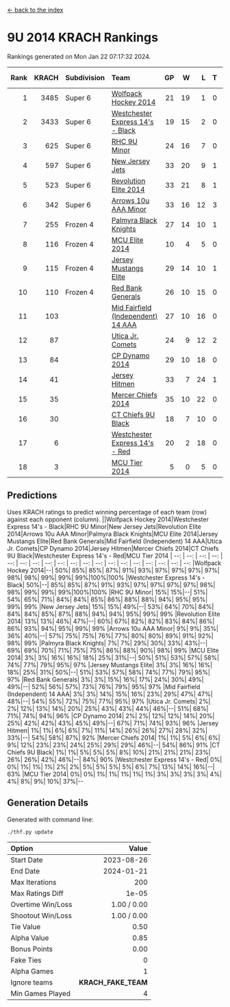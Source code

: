 [<- back to the index](readme.md)
# 9U 2014 KRACH Rankings
Rankings generated on Mon Jan 22 07:17:32 2024.

Rank|KRACH|Subdivision|Team|GP|W|L|T|OTW|OTL|SoS|Exp Wins|Win Diff
---:|---:|:---|:---|---:|---:|---:|---:|---:|---:|---:|---:|---:
1|3485|Super 6|[Wolfpack Hockey 2014](https://gamesheetstats.com/seasons/3664/teams/140871/schedule)|21|19|1|0|0|1|515|19.8|-0.0
2|3433|Super 6|[Westchester Express 14's - Black](https://gamesheetstats.com/seasons/3664/teams/140873/schedule)|19|15|2|0|2|0|571|17.8|-0.0
3|625|Super 6|[RHC 9U Minor](https://gamesheetstats.com/seasons/3664/teams/140876/schedule)|24|16|7|0|1|0|598|17.9|0.0
4|597|Super 6|[New Jersey Jets](https://gamesheetstats.com/seasons/3664/teams/140881/schedule)|33|20|9|1|3|0|581|24.4|0.0
5|523|Super 6|[Revolution Elite 2014](https://gamesheetstats.com/seasons/3664/teams/140880/schedule)|33|21|8|1|2|1|331|24.4|0.0
6|342|Super 6|[Arrows 10u AAA Minor](https://gamesheetstats.com/seasons/3664/teams/140872/schedule)|33|16|12|3|0|2|762|18.4|0.0
7|255|Frozen 4|[Palmyra Black Knights](https://gamesheetstats.com/seasons/3664/teams/140875/schedule)|27|14|10|1|1|1|459|16.4|0.0
8|116|Frozen 4|[MCU Elite 2014](https://gamesheetstats.com/seasons/3664/teams/140874/schedule)|10|4|5|0|0|1|1287|4.9|0.0
9|115|Frozen 4|[Jersey Mustangs Elite](https://gamesheetstats.com/seasons/3664/teams/140888/schedule)|29|14|10|1|1|3|192|16.4|0.0
10|110|Frozen 4|[Red Bank Generals](https://gamesheetstats.com/seasons/3664/teams/140883/schedule)|26|10|15|0|0|1|594|10.9|0.0
11|103||[Mid Fairfield (Independent) 14 AAA](https://gamesheetstats.com/seasons/3664/teams/140878/schedule)|27|10|16|0|1|0|684|11.9|0.0
12|87||[Utica Jr. Comets](https://gamesheetstats.com/seasons/3664/teams/140884/schedule)|24|9|12|2|0|1|448|10.9|0.0
13|84||[CP Dynamo 2014](https://gamesheetstats.com/seasons/3664/teams/140877/schedule)|29|10|18|0|0|1|654|10.9|0.0
14|41||[Jersey Hitmen](https://gamesheetstats.com/seasons/3664/teams/140879/schedule)|33|7|24|1|1|0|591|9.4|0.0
15|35||[Mercer Chiefs 2014](https://gamesheetstats.com/seasons/3664/teams/140885/schedule)|35|10|22|0|1|2|186|11.9|0.0
16|30||[CT Chiefs 9U Black](https://gamesheetstats.com/seasons/3664/teams/140886/schedule)|18|7|10|0|1|0|146|8.9|0.0
17|6||[Westchester Express 14's - Red](https://gamesheetstats.com/seasons/3664/teams/140887/schedule)|20|2|18|0|0|0|112|2.9|0.0
18|3||[MCU Tier 2014](https://gamesheetstats.com/seasons/3664/teams/140882/schedule)|5|0|5|0|0|0|212|0.9|0.0

## Predictions
Uses KRACH ratings to predict winning percentage of each team (row) against each opponent (column).
||Wolfpack Hockey 2014|Westchester Express 14's - Black|RHC 9U Minor|New Jersey Jets|Revolution Elite 2014|Arrows 10u AAA Minor|Palmyra Black Knights|MCU Elite 2014|Jersey Mustangs Elite|Red Bank Generals|Mid Fairfield (Independent) 14 AAA|Utica Jr. Comets|CP Dynamo 2014|Jersey Hitmen|Mercer Chiefs 2014|CT Chiefs 9U Black|Westchester Express 14's - Red|MCU Tier 2014
| --: | --: | --: | --: | --: | --: | --: | --: | --: | --: | --: | --: | --: | --: | --: | --: | --: | --: | --: 
|Wolfpack Hockey 2014|--| 50%| 85%| 85%| 87%| 91%| 93%| 97%| 97%| 97%| 97%| 98%| 98%| 99%| 99%| 99%|100%|100%
|Westchester Express 14's - Black| 50%|--| 85%| 85%| 87%| 91%| 93%| 97%| 97%| 97%| 97%| 98%| 98%| 99%| 99%| 99%|100%|100%
|RHC 9U Minor| 15%| 15%|--| 51%| 54%| 65%| 71%| 84%| 84%| 85%| 86%| 88%| 88%| 94%| 95%| 95%| 99%| 99%
|New Jersey Jets| 15%| 15%| 49%|--| 53%| 64%| 70%| 84%| 84%| 84%| 85%| 87%| 88%| 94%| 94%| 95%| 99%| 99%
|Revolution Elite 2014| 13%| 13%| 46%| 47%|--| 60%| 67%| 82%| 82%| 83%| 84%| 86%| 86%| 93%| 94%| 95%| 99%| 99%
|Arrows 10u AAA Minor|  9%|  9%| 35%| 36%| 40%|--| 57%| 75%| 75%| 76%| 77%| 80%| 80%| 89%| 91%| 92%| 98%| 99%
|Palmyra Black Knights|  7%|  7%| 29%| 30%| 33%| 43%|--| 69%| 69%| 70%| 71%| 75%| 75%| 86%| 88%| 90%| 98%| 99%
|MCU Elite 2014|  3%|  3%| 16%| 16%| 18%| 25%| 31%|--| 50%| 51%| 53%| 57%| 58%| 74%| 77%| 79%| 95%| 97%
|Jersey Mustangs Elite|  3%|  3%| 16%| 16%| 18%| 25%| 31%| 50%|--| 51%| 53%| 57%| 58%| 74%| 77%| 79%| 95%| 97%
|Red Bank Generals|  3%|  3%| 15%| 16%| 17%| 24%| 30%| 49%| 49%|--| 52%| 56%| 57%| 73%| 76%| 79%| 95%| 97%
|Mid Fairfield (Independent) 14 AAA|  3%|  3%| 14%| 15%| 16%| 23%| 29%| 47%| 47%| 48%|--| 54%| 55%| 72%| 75%| 77%| 95%| 97%
|Utica Jr. Comets|  2%|  2%| 12%| 13%| 14%| 20%| 25%| 43%| 43%| 44%| 46%|--| 51%| 68%| 71%| 74%| 94%| 96%
|CP Dynamo 2014|  2%|  2%| 12%| 12%| 14%| 20%| 25%| 42%| 42%| 43%| 45%| 49%|--| 67%| 71%| 74%| 93%| 96%
|Jersey Hitmen|  1%|  1%|  6%|  6%|  7%| 11%| 14%| 26%| 26%| 27%| 28%| 32%| 33%|--| 54%| 58%| 87%| 92%
|Mercer Chiefs 2014|  1%|  1%|  5%|  6%|  6%|  9%| 12%| 23%| 23%| 24%| 25%| 29%| 29%| 46%|--| 54%| 86%| 91%
|CT Chiefs 9U Black|  1%|  1%|  5%|  5%|  5%|  8%| 10%| 21%| 21%| 21%| 23%| 26%| 26%| 42%| 46%|--| 84%| 90%
|Westchester Express 14's - Red|  0%|  0%|  1%|  1%|  1%|  2%|  2%|  5%|  5%|  5%|  5%|  6%|  7%| 13%| 14%| 16%|--| 63%
|MCU Tier 2014|  0%|  0%|  1%|  1%|  1%|  1%|  1%|  3%|  3%|  3%|  3%|  4%|  4%|  8%|  9%| 10%| 37%|--

## Generation Details

Generated with command line:
```
./thf.py update
```

| Option | Value |
| :----- | ----: |
| Start Date | 2023-08-26 |
| End Date | 2024-01-21 |
| Max Iterations | 200 |
| Max Ratings Diff | 1e-05 |
| Overtime Win/Loss | 1.00 / 0.00 |
| Shootout Win/Loss | 1.00 / 0.00 |
| Tie Value | 0.50 |
| Alpha Value | 0.85 |
| Bonus Points | 0.00 |
| Fake Ties | 0 |
| Alpha Games | 1 |
| Ignore teams | __KRACH_FAKE_TEAM__ |
| Min Games Played | 4 |

